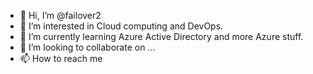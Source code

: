 - 👋 Hi, I’m @failover2
- 👀 I’m interested in Cloud computing and DevOps.
- 🌱 I’m currently learning Azure Active Directory and more Azure stuff.
- 💞️ I’m looking to collaborate on ...
- 📫 How to reach me 

<!---
failover2/failover2 is a ✨ special ✨ repository because its `README.md` (this file) appears on your GitHub profile.
You can click the Preview link to take a look at your changes.
--->
